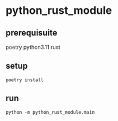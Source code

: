 # python_rust_module

## prerequisuite
poetry
python3.11
rust

## setup
```shell
poetry install
```

## run
```shell
python -m python_rust_module.main
```
